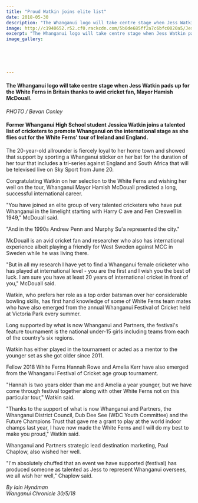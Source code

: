 ```yaml
---
title: "Proud Watkin joins elite list"
date: 2018-05-30
description: "The Whanganui logo will take centre stage when Jess Watkin pads up for the White Ferns in Britain..."
image: http://c1940652.r52.cf0.rackcdn.com/5b0de685ff2a7c6bfc0020a5/Jess-Watkin-chron-30-May.jpg
excerpt: "The Whanganui logo will take centre stage when Jess Watkin pads up for the White Ferns in Britain thanks to avid cricket fan, Mayor Hamish McDouall."
image_gallery:
    
    
    
    
    
---
```


<h4><span>The Whanganui logo will take centre stage when Jess Watkin pads up for the White Ferns in Britain thanks to avid cricket fan, Mayor Hamish McDouall. </span></h4>
<p><em>PHOTO / Bevan Conley</em></p>
<h4 class="element element-paragraph">Former Whanganui High School student Jessica Watkin joins a talented list of cricketers to promote Whanganui on the international stage as she flies out for the White Ferns' tour of Ireland and England.</h4>
<p class="element element-paragraph">The 20-year-old allrounder is fiercely loyal to her home town and showed that support by sporting a Whanganui sticker on her bat for the duration of her tour that includes a tri-series against England and South Africa that will be televised live on Sky Sport from June 20.</p>
<p class="element element-paragraph">Congratulating Watkin on her selection to the White Ferns and wishing her well on the tour, Whanganui Mayor Hamish McDouall predicted a long, successful international career.</p>
<p class="element element-paragraph">"You have joined an elite group of very talented cricketers who have put Whanganui in the limelight starting with Harry C ave and Fen Creswell in 1949," McDouall said.</p>
<p class="element element-paragraph">"And in the 1990s Andrew Penn and Murphy Su'a represented the city."</p>
<p class="element element-paragraph">McDouall is an avid cricket fan and researcher who also has international experience albeit playing a friendly for West Sweden against MCC in Sweden while he was living there.</p>
<p class="element element-paragraph">"But in all my research I have yet to find a Whanganui female cricketer who has played at international level - you are the first and I wish you the best of luck. I am sure you have at least 20 years of international cricket in front of you," McDouall said.</p>
<p class="element element-paragraph">Watkin, who prefers her role as a top order batsman over her considerable bowling skills, has first hand knowledge of some of White Ferns team mates who have also emerged from the annual Whanganui Festival of Cricket held at Victoria Park every summer.</p>
<p class="element element-paragraph">Long supported by what is now Whanganui and Partners, the festival's feature tournament is the national under-15 girls including teams from each of the country's six regions.</p>
<p class="element element-paragraph">Watkin has either played in the tournament or acted as a mentor to the younger set as she got older since 2011.</p>
<p class="element element-paragraph">Fellow 2018 White Ferns Hannah Rowe and Amelia Kerr have also emerged from the Whanganui Festival of Cricket age group tournament.</p>
<p class="element element-paragraph">"Hannah is two years older than me and Amelia a year younger, but we have come through festival together along with other White Ferns not on this particular tour," Watkin said.</p>
<p class="element element-paragraph">"Thanks to the support of what is now Whanganui and Partners, the Whanganui District Council, Dub Dee See (WDC Youth Committee) and the Future Champions Trust that gave me a grant to play at the world indoor champs last year, I have now made the White Ferns and I will do my best to make you proud," Watkin said.</p>
<p class="element element-paragraph">Whanganui and Partners strategic lead destination marketing, Paul Chaplow, also wished her well.</p>
<p class="element element-paragraph">"I'm absolutely chuffed that an event we have supported (festival) has produced someone as talented as Jess to represent Whanganui oversees, we all wish her well," Chaplow said.</p>
<p><em>By Iain Hyndman</em><br /><em>Wanganui Chronicle 30/5/18</em></p>

